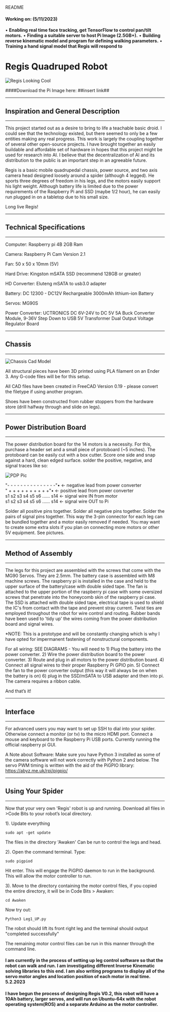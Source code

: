
README

#### Working on: (5/11/2023)

• **Enabling real time face tracking, get TensorFlow to control pan/tilt motors.**
• **Finding a suitable server to host Pi Image (2.5GB+).**
• **Building reverse kinematic model and program for defining walking parameters.**
• **Training a hand signal model that Regis will respond to**

# Regis Quadruped Robot
![Regis Looking Cool](https://github.com/kennethmikolaichik/Regis/blob/main/Fun%20Progress%20Pics/the_readme_pic.jpg)

####Download the Pi Image here:  ##insert link##

- - - - - - - - - - - - - - - - - - - - - - - - - - - - - - - - - - - - - 
## Inspiration and General Description
- - - - - - - - - - - - - - - - - - - - - - - - - - - - - - - - - - - - - 
This project started out as a desire to bring to life a teachable basic droid.
I could see that the technology existed, but there seemed to only be a few entities making any real progress. This work is largely the coupling together of several other open-source projects. I have brought together an easily buildable and affordable set of hardware in hopes that this project might be used for research into AI. I believe that the decentralization of AI and its distribution to the public is an important step in an agreeable future.

Regis is a basic mobile quadrupedal chassis, power source, and two axis camera head designed loosely around a spider (although 4 legged).
He sports three degrees of freedom in his legs, and the motors easily support his light weight. Although battery life is limited due to the power requirements of the Raspberry Pi and SSD (maybe 1/2 hour), he can easily run plugged in on a tabletop due to his small size.

Long live Regis!

- - - - - - - - - - - - - - - - - - - - - - - - - - - - - - - - - - - - - 
## Technical Specifications
- - - - - - - - - - - - - - - - - - - - - - - - - - - - - - - - - - - - - 
Computer: Raspberry pi 4B 2GB Ram

Camera: Raspberry Pi Cam Version 2.1

Fan: 50 x 50 x 10mm (5V)

Hard Drive: Kingston mSATA SSD (recommend 128GB or greater)

HD Converter: Eluteng mSATA to usb3.0 adapter

Battery: DC 12300 - DC12V Rechargeable 3000mAh lithium-ion Battery

Servos: MG90S

Power Converter: UCTRONICS DC 6V-24V to DC 5V 5A Buck Converter Module, 9-36V Step Down to USB 5V Transformer Dual Output Voltage Regulator Board

- - - - - - - - - - - - - - - - - - - - - - - - - - - - - - - - - - - - - 
## Chassis
- - - - - - - - - - - - - - - - - - - - - - - - - - - - - - - - - - - - - 

![Chassis Cad Model](https://github.com/kennethmikolaichik/Regis/blob/main/Fun%20Progress%20Pics/chassis_cad_pic.png)

All structural pieces have been 3D printed using PLA filament on an Ender 3. Any G-code files will be for this setup.

All CAD files have been created in FreeCAD Version 0.19 - please convert the filetype if using another program.

Shoes have been constructed from rubber stoppers from the hardware store (drill halfway through and slide on legs).

- - - - - - - - - - - - - - - - - - - - - - - - - - - - - - - - - - - - - 
## Power Distribution Board
- - - - - - - - - - - - - - - - - - - - - - - - - - - - - - - - - - - - - 
The power distribution board for the 14 motors is a necessity. For this, purchase a header set and a small piece of protoboard (~5 inches). The protoboard can be easily cut with a box cutter. Score one side and snap against a hard, clean edged surface. solder the positive, negative, and signal traces like so:

![PDP Pic](https://github.com/kennethmikolaichik/Regis/blob/Branch-1/Wiring%20Diagrams/Power%20Distribution%20Board.jpg)

\"- - - - - - - - - - - - - - -"•  ← negative lead from power converter\
\" + + + + + + + + + +"•  ← positive lead from power converter\
s1 s2 s3 s4 s5 s6 ...... s14   ← signal wire IN from motor  
s1 s2 s3 s4 s5 s6 ...... s14   ← signal wire OUT to Pi


Solder all positive pins together. Solder all negative pins together. Solder the pairs of signal pins together.
This way the 3-pin connector for each leg can be bundled together and a motor easily removed if needed. You may want to create some extra slots if you plan on connecting more motors or other 5V equipment. See pictures.

- - - - - - - - - - - - - - - - - - - - - - - - - - - - - - - - - - - - - 
## Method of Assembly
- - - - - - - - - - - - - - - - - - - - - - - - - - - - - - - - - - - - - 
The legs for this project are assembled with the screws that come with the MG90 Servos. They are 2.5mm. The battery case is assembled with M8 machine screws. The raspberry pi is installed in the case and held to the upper surface of the battery/case with double sided tape. The fan is attached to the upper portion of the raspberry pi case with some oversized screws that penetrate into the honeycomb skin of the raspberry pi case. The SSD is attached with double sided tape, electrical tape is used to shield the IC's from contact with the tape and prevent stray current. Twist ties are employed throughout the robot for wire control and routing. Rubber bands have been used to 'tidy up' the wires coming from the power distribution board and signal wires. 

*NOTE: This is a prototype and will be constantly changing which is why I have opted for impermanent fastening of nonstructural components.

For all wiring: SEE DIAGRAMS - You will need to 1) Plug the battery into the power converter. 2) Wire the power distribution board to the power converter. 3) Route and plug in all motors to the power distribution board. 4) Connect all signal wires to their proper Raspberry Pi GPIO pin. 5) Connect the fan to the power converter output (this way it will always be on when the battery is on) 6) plug in the SSD/mSATA to USB adapter and then into pi. The camera requires a ribbon cable.

And that’s it!

- - - - - - - - - - - - - - - - - - - - - - - - - - - - - - - - - - - - - 
## Interface
- - - - - - - - - - - - - - - - - - - - - - - - - - - - - - - - - - - - - 
For advanced users you may want to set up SSH to dial into your spider.
Otherwise connect a monitor (or tv) to the micro HDMI port.
Connect a mouse and keyboard to the Raspberry Pi USB ports.
Currently running the official raspberry pi GUI.

A Note about Software:
Make sure you have Python 3 installed as some of the camera software will not work correctly with Python 2 and below.
The servo PWM timing is written with the aid of the PiGPIO library:
https://abyz.me.uk/rpi/pigpio/

- - - - - - - - - - - - - - - - - - - - - - - - - - - - - - - - - - - - - 
## Using Your Spider
- - - - - - - - - - - - - - - - - - - - - - - - - - - - - - - - - - - - - 
Now that your very own 'Regis' robot is up and running. Download all files in >Code Bits to your robot’s local directory.

1). Update everything

    sudo apt -get update

The files in the directory 'Awaken' Can be run to control the legs and head. 

2). Open the command terminal. Type: 

    sudo pigpiod

Hit enter. This will engage the PiGPIO daemon to run in the background. This will allow the motor controller to run.

3). Move to the directory containing the motor control files, if you copied the entire directory, it will be in Code Bits > Awaken:

    cd Awaken

 Now try out:

    Python3 Leg1_UP.py

The robot should lift its front right leg and the terminal should output "completed successfully"

The remaining motor control files can be run in this manner through the command line.

#### I am currently in the process of setting up leg control software so that the robot can walk and run. I am investigating different Inverse Kinematic solving libraries to this end. I am also writing programs to display all of the servo motor angles and location position of each motor in real time. 5.2.2023

#### I have begun the process of designing Regis V0.2, this robot will have a 10Ah battery, larger servos, and will run on Ubuntu-64x with the robot operating system(ROS) and a separate Arduino as the motor controller.

